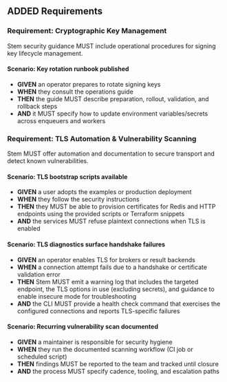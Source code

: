 ## ADDED Requirements

### Requirement: Cryptographic Key Management
Stem security guidance MUST include operational procedures for signing key lifecycle management.
#### Scenario: Key rotation runbook published
- **GIVEN** an operator prepares to rotate signing keys
- **WHEN** they consult the operations guide
- **THEN** the guide MUST describe preparation, rollout, validation, and rollback steps
- **AND** it MUST specify how to update environment variables/secrets across enqueuers and workers

### Requirement: TLS Automation & Vulnerability Scanning
Stem MUST offer automation and documentation to secure transport and detect known vulnerabilities.
#### Scenario: TLS bootstrap scripts available
- **GIVEN** a user adopts the examples or production deployment
- **WHEN** they follow the security instructions
- **THEN** they MUST be able to provision certificates for Redis and HTTP endpoints using the provided scripts or Terraform snippets
- **AND** the services MUST refuse plaintext connections when TLS is enabled

#### Scenario: TLS diagnostics surface handshake failures
- **GIVEN** an operator enables TLS for brokers or result backends
- **WHEN** a connection attempt fails due to a handshake or certificate validation error
- **THEN** Stem MUST emit a warning log that includes the targeted endpoint, the TLS options in use (excluding secrets), and guidance to enable insecure mode for troubleshooting
- **AND** the CLI MUST provide a health check command that exercises the configured connections and reports TLS-specific failures

#### Scenario: Recurring vulnerability scan documented
- **GIVEN** a maintainer is responsible for security hygiene
- **WHEN** they run the documented scanning workflow (CI job or scheduled script)
- **THEN** findings MUST be reported to the team and tracked until closure
- **AND** the process MUST specify cadence, tooling, and escalation paths
